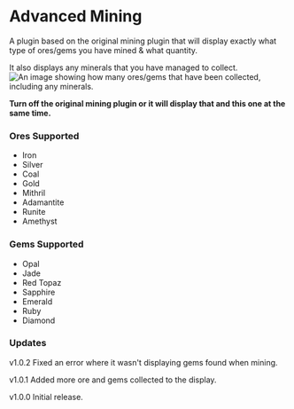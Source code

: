 # Advanced Mining
A plugin based on the original mining plugin that will display exactly what type of ores/gems you have mined & what quantity.

It also displays any minerals that you have managed to collect.
![An image showing how many ores/gems that have been collected, including any minerals.](C:\Users\antho\IdeaProjects\Advanced-Mining\src\main\java\com\advancedmining\advaned-mining.png "Advanced Mining Image")

**Turn off the original mining plugin or it will display that and this one at the same time.**

### Ores Supported
* Iron
* Silver
* Coal
* Gold
* Mithril
* Adamantite
* Runite
* Amethyst

### Gems Supported
* Opal
* Jade
* Red Topaz
* Sapphire
* Emerald
* Ruby
* Diamond

### Updates
v1.0.2
Fixed an error where it wasn't displaying gems found when mining.

v1.0.1
Added more ore and gems collected to the display.

v1.0.0
Initial release.